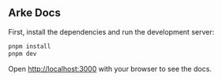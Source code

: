 ## Arke Docs

First, install the dependencies and run the development server:

```bash
pnpm install
pnpm dev
```

Open [http://localhost:3000](http://localhost:3000) with your browser to see the docs.
